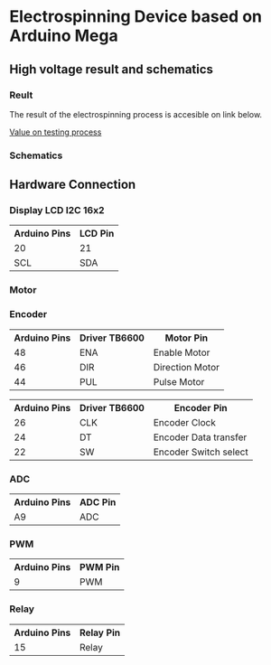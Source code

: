 # Electrospinning Device based on Arduino Mega

## High voltage result and schematics

### Reult

<p> The result of the electrospinning process is accesible on link below. </p>
<a href="https://docs.google.com/spreadsheets/d/1FEkuDaI_2rEFF1M06S9z06Yd7cQ-smT4pYeCvJsIN_U/edit?usp=sharing">Value on testing process</a>

### Schematics

## Hardware Connection

<h3>Display LCD I2C 16x2</h3>
<table style="border: none;">
  <tr>
    <th>Arduino Pins</th>
    <th>LCD Pin</th>
  </tr>
  <tr>
    <td>20</td>
    <td>21</td>
  </tr>
  <tr>
    <td>SCL</td>
    <td>SDA</td>
  </tr>
</table>

<h3>Motor</h3>
<table style="border: none;">
  <tr>
    <th>Arduino Pins</th>
    <th>Driver TB6600</th>
    <th>Motor Pin</th>
  </tr>
  <tr>
    <td>48</td>
    <td>ENA</td>
    <td>Enable Motor</td>
  </tr>
  <tr>
    <td>46</td>
    <td>DIR</td>
    <td>Direction Motor</td>
  </tr>
  <tr>
    <td>44</td>
    <td>PUL</td>
    <td>Pulse Motor</td>
  </tr>

  <h3>Encoder</h3>
  <table style="border: none;">
  <tr>
    <th>Arduino Pins</th>
    <th>Driver TB6600</th>
    <th>Encoder Pin</th>
  </tr>
  <tr>
    <td>26</td>
    <td>CLK</td>
    <td>Encoder Clock</td>
  </tr>
  <tr>
    <td>24</td>
    <td>DT</td>
    <td>Encoder Data transfer</td>
  </tr>
  <tr>
    <td>22</td>
    <td>SW</td>
    <td>Encoder Switch select</td>
  </tr>
  </table>

<h3>ADC</h3>
<table style="border: none;">
  <tr>
    <th>Arduino Pins</th>
    <th>ADC Pin</th>
  </tr>
  <tr>
    <td>A9</td>
    <td>ADC</td>
  </tr>
</table>

<h3>PWM</h3>
<table style="border: none;">
  <tr>
    <th>Arduino Pins</th>
    <th>PWM Pin</th>
  </tr>
  <tr>
    <td>9</td>
    <td>PWM</td>
  </tr>
</table>

<h3>Relay</h3>
<table style="border: none;">
  <tr>
    <th>Arduino Pins</th>
    <th>Relay Pin</th>
  </tr>
  <tr>
    <td>15</td>
    <td>Relay</td>
  </tr>
</table>

